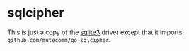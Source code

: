 # sqlcipher

This is just a copy of the [sqlite3](https://github.com/greboid/migrate/blob/master/database/sqlite3) driver except that it imports `github.com/mutecomm/go-sqlcipher`.